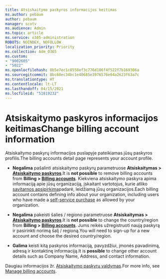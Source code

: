 ```yaml
---
title: Atsiskaitymo paskyros informacijos keitimas
ms.author: pebaum
author: pebaum
manager: scotv
ms.audience: Admin
ms.topic: article
ms.service: o365-administration
ROBOTS: NOINDEX, NOFOLLOW
localization_priority: Priority
ms.collection: Adm_O365
ms.custom:
- "9002605"
- "5022"
ms.openlocfilehash: 8b5e7ec1c8558ef3c776d186f4f522f7b169306a
ms.sourcegitcommit: 8bc60ec34bc1e40685e3976576e04a2623f63a7c
ms.translationtype: HT
ms.contentlocale: lt-LT
ms.lasthandoff: 04/15/2021
ms.locfileid: "51819232"
---
```

# <a name="change-billing-account-information"></a><span data-ttu-id="6555a-102">Atsiskaitymo paskyros informacijos keitimas</span><span class="sxs-lookup"><span data-stu-id="6555a-102">Change billing account information</span></span>

<span data-ttu-id="6555a-103">Atsiskaitymo paskyrų informacijos puslapyje pateikiamas jūsų paskyros profilis.</span><span class="sxs-lookup"><span data-stu-id="6555a-103">The billing accounts detail page represents your account profile.</span></span>

- <span data-ttu-id="6555a-104">**Negalima** pašalinti atsiskaitymo paskyrų parametruose **Atsiskaitymas > [Atsiskaitymo paskyros](https://go.microsoft.com/fwlink/p/?linkid=2084771)**.</span><span class="sxs-lookup"><span data-stu-id="6555a-104">It is **not possible** to remove billing accounts from **Billing > [Billing accounts](https://go.microsoft.com/fwlink/p/?linkid=2084771)**.</span></span> <span data-ttu-id="6555a-105">Kiekviena atsiskaitymo paskyra apima informaciją apie jūsų organizaciją, įskaitant vartotojus, kurie atliko [savitarnos apsipirkimą](https://docs.microsoft.com/microsoft-365/commerce/subscriptions/manage-self-service-purchases-admins)padarė, leidžiamą jūsų organizacijos.</span><span class="sxs-lookup"><span data-stu-id="6555a-105">Each billing account contains defining info about your organization, including users who have made a [self-service purchase](https://docs.microsoft.com/microsoft-365/commerce/subscriptions/manage-self-service-purchases-admins) as allowed by your organization.</span></span> 

- <span data-ttu-id="6555a-106">**Negalima** pakeisti šalies / regiono parametruose **Atsiskaitymas > [Atsiskaitymo paskyros](https://go.microsoft.com/fwlink/p/?linkid=2084771)**.</span><span class="sxs-lookup"><span data-stu-id="6555a-106">It is **not possible** to change the country/region from **Billing > [Billing accounts](https://go.microsoft.com/fwlink/p/?linkid=2084771)**.</span></span> <span data-ttu-id="6555a-107">Jums reikės užregistruoti naują paskyrą ir pasirinkti norimą šalį / regioną.</span><span class="sxs-lookup"><span data-stu-id="6555a-107">You will need to sign-up for a new account and choose the desired country/region.</span></span> 

- <span data-ttu-id="6555a-108">**Galima** keisti kitą paskyros informaciją, pavyzdžiui, įmonės pavadinimą, adresą ir kontaktinę informaciją.</span><span class="sxs-lookup"><span data-stu-id="6555a-108">It is **possible** to change other account details such as Company Name, Address, and contact information.</span></span> 

<span data-ttu-id="6555a-109">Daugiau informacijos žr. [Atsiskaitymo paskyrų valdymas](https://docs.microsoft.com/microsoft-365/commerce/manage-billing-accounts).</span><span class="sxs-lookup"><span data-stu-id="6555a-109">For more info, see [Manage billing accounts](https://docs.microsoft.com/microsoft-365/commerce/manage-billing-accounts).</span></span> 
